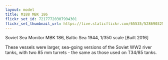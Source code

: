 ```yaml
---
layout: model
title: M188 MBK 186
flickr_set_id: 72177720307994301
flickr_set_thumbnail_url: https://live.staticflickr.com/65535/52869032543_00465d6c76_m.jpg
---
```


Soviet Sea Monitor MBK 186, Baltic Sea 1944, 1/350 scale  [Built 2016]

These vessels were larger, sea-going versions of the Soviet WW2 river tanks, with two 85 mm turrets - the same as those used on T34/85 tanks.


